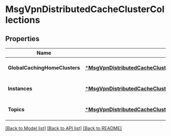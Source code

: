 # MsgVpnDistributedCacheClusterCollections

## Properties
Name | Type | Description | Notes
------------ | ------------- | ------------- | -------------
**GlobalCachingHomeClusters** | [***MsgVpnDistributedCacheClusterCollectionsGlobalCachingHomeClusters**](MsgVpnDistributedCacheClusterCollectionsGlobalCachingHomeClusters.md) |  | [optional] [default to null]
**Instances** | [***MsgVpnDistributedCacheClusterCollectionsInstances**](MsgVpnDistributedCacheClusterCollectionsInstances.md) |  | [optional] [default to null]
**Topics** | [***MsgVpnDistributedCacheClusterCollectionsTopics**](MsgVpnDistributedCacheClusterCollectionsTopics.md) |  | [optional] [default to null]

[[Back to Model list]](../README.md#documentation-for-models) [[Back to API list]](../README.md#documentation-for-api-endpoints) [[Back to README]](../README.md)

